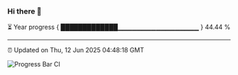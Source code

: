 ### Hi there 👋

⏳ Year progress { █████████████▁▁▁▁▁▁▁▁▁▁▁▁▁▁▁▁▁ } 44.44 %

---

⏰ Updated on Thu, 12 Jun 2025 04:48:18 GMT

![Progress Bar CI](https://github.com/IshwaranRudhara/GIT-ACTION/workflows/Progress%20Bar%20CI/badge.svg)

